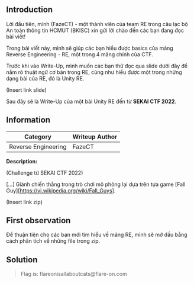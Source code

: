 ## Introduction

Lời đầu tiên, mình (FazeCT) - một thành viên của team RE trong câu lạc bộ An toàn thông tin HCMUT (BKISC) xin gửi lời chào đến các bạn đang đọc bài viết!

Trong bài viết này, mình sẽ giúp các bạn hiểu được basics của mảng Reverse Engineering - RE, một trong 4 mảng chính của CTF.

Trước khi vào Write-Up, mình muốn các bạn thử đọc qua slide dưới đây để nắm rõ thuật ngữ cơ bản trong RE, cũng như hiểu được một trong những dạng bài của RE, đó là Unity RE.

(Insert link slide)

Sau đây sẽ là Write-Up của một bài Unity RE đến từ **SEKAI CTF 2022**.

## Information
**Category** | **Writeup Author**
--- | ---
Reverse Engineering | FazeCT

**Description:** 

(Challenge từ SEKAI CTF 2022)

[...] Giành chiến thắng trong trò chơi mô phỏng lại dựa trên tựa game [Fall Guy][https://vi.wikipedia.org/wiki/Fall_Guys].

(Insert link zip)

## First observation

Để thuận tiện cho các bạn mới tìm hiểu về mảng RE, mình sẽ mở đầu bằng cách phân tích về những file trong zip.


## Solution


> Flag is: flar<span>eonisallaboutcats@flar</span>e-on.com
